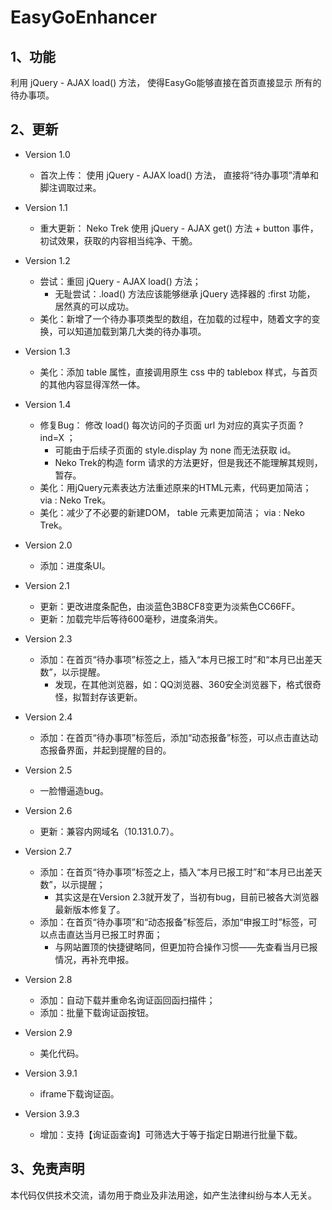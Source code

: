 # EasyGoEnhancer

## 1、功能

利用 jQuery - AJAX load() 方法， 使得EasyGo能够直接在首页直接显示 所有的 待办事项。

## 2、更新

* Version 1.0
    * 首次上传： 使用 jQuery - AJAX load() 方法， 直接将“待办事项”清单和脚注调取过来。

* Version 1.1
    * 重大更新： Neko Trek 使用 jQuery - AJAX get() 方法 + button 事件， 初试效果，获取的内容相当纯净、干脆。

* Version 1.2
    * 尝试：重回 jQuery - AJAX load() 方法；
        * 无耻尝试：.load() 方法应该能够继承 jQuery 选择器的 :first 功能， 居然真的可以成功。
    * 美化：新增了一个待办事项类型的数组，在加载的过程中，随着文字的变换，可以知道加载到第几大类的待办事项。

* Version 1.3
    * 美化：添加 table 属性，直接调用原生 css 中的 tablebox 样式，与首页的其他内容显得浑然一体。

* Version 1.4
    * 修复Bug： 修改 load() 每次访问的子页面 url 为对应的真实子页面 ?ind=X ；
        * 可能由于后续子页面的 style.display 为 none 而无法获取 id。
        * Neko Trek的构造 form 请求的方法更好，但是我还不能理解其规则，暂存。
    * 美化：用jQuery元素表达方法重述原来的HTML元素，代码更加简洁； via : Neko Trek。
    * 美化：减少了不必要的新建DOM， table 元素更加简洁； via : Neko Trek。

* Version 2.0
    * 添加：进度条UI。

* Version 2.1
    * 更新：更改进度条配色，由淡蓝色3B8CF8变更为淡紫色CC66FF。
    * 更新：加载完毕后等待600毫秒，进度条消失。

* Version 2.3
    * 添加：在首页“待办事项”标签之上，插入“本月已报工时”和“本月已出差天数”，以示提醒。
        * 发现，在其他浏览器，如：QQ浏览器、360安全浏览器下，格式很奇怪，拟暂封存该更新。

* Version 2.4
    * 添加：在首页“待办事项”标签后，添加“动态报备”标签，可以点击直达动态报备界面，并起到提醒的目的。

* Version 2.5
    * 一脸懵逼造bug。

* Version 2.6
    * 更新：兼容内网域名（10.131.0.7）。

* Version 2.7
    * 添加：在首页“待办事项”标签之上，插入“本月已报工时”和“本月已出差天数”，以示提醒；
        * 其实这是在Version 2.3就开发了，当初有bug，目前已被各大浏览器最新版本修复了。
    * 添加：在首页“待办事项”和“动态报备”标签后，添加“申报工时”标签，可以点击直达当月已报工时界面；
        * 与网站置顶的快捷键略同，但更加符合操作习惯——先查看当月已报情况，再补充申报。

* Version 2.8
    * 添加：自动下载并重命名询证函回函扫描件；
    * 添加：批量下载询证函按钮。

* Version 2.9
    * 美化代码。

* Version 3.9.1
    * iframe下载询证函。

* Version 3.9.3
    * 增加：支持【询证函查询】可筛选大于等于指定日期进行批量下载。

## 3、免责声明

本代码仅供技术交流，请勿用于商业及非法用途，如产生法律纠纷与本人无关。
